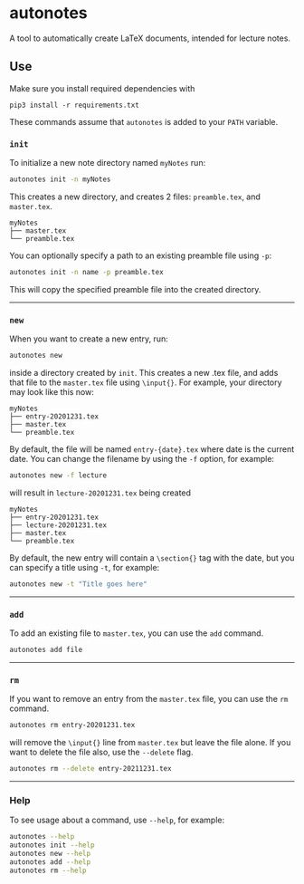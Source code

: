 # autonotes

A tool to automatically create LaTeX documents, intended for lecture notes.

## Use

Make sure you install required dependencies with

```
pip3 install -r requirements.txt
```

These commands assume that `autonotes` is added to your `PATH` variable.

### `init`

To initialize a new note directory named `myNotes` run:

```bash
autonotes init -n myNotes
```

This creates a new directory, and creates 2 files: `preamble.tex`, and `master.tex`.

```
myNotes
├── master.tex
└── preamble.tex
```

You can optionally specify a path to an existing preamble file using `-p`:

```bash
autonotes init -n name -p preamble.tex
```

This will copy the specified preamble file into the created directory.

---

### `new`

When you want to create a new entry, run:

```bash
autonotes new
```

inside a directory created by `init`.
This creates a new .tex file, and adds that file to the `master.tex` file using `\input{}`.
For example, your directory may look like this now:

```
myNotes
├── entry-20201231.tex
├── master.tex
└── preamble.tex
```

By default, the file will be named `entry-{date}.tex` where date is the current date.
You can change the filename by using the `-f` option, for example:

```bash
autonotes new -f lecture
```

will result in `lecture-20201231.tex` being created

```
myNotes
├── entry-20201231.tex
├── lecture-20201231.tex
├── master.tex
└── preamble.tex
```

By default, the new entry will contain a `\section{}` tag with the date, but you can specify a title using `-t`, for example:

```bash
autonotes new -t "Title goes here"
```

---

### `add`

To add an existing file to `master.tex`, you can use the `add` command.

```bash
autonotes add file
```

---

### `rm`

If you want to remove an entry from the `master.tex` file, you can use the `rm` command.

```bash
autonotes rm entry-20201231.tex
```

will remove the `\input{}` line from `master.tex` but leave the file alone.
If you want to delete the file also, use the `--delete` flag.

```bash
autonotes rm --delete entry-20211231.tex
```

---

### Help

To see usage about a command, use `--help`, for example:

```bash
autonotes --help
autonotes init --help
autonotes new --help
autonotes add --help
autonotes rm --help
```
